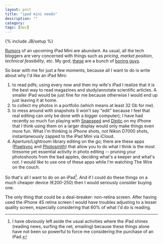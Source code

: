 ```yaml
---
layout: post
title: "ipad mini needs"
description: ""
category: 
tags: [mac]
---
```

{% include JB/setup %}

[Rumors](http://online.wsj.com/article/BT-CO-20120704-703673.html) of an upcoming iPad Mini are abundant. As usual, all the tech bloggers are very concerned with things such as *pricing*, *market position*, *technical feasibility*, etc. My god, [these](http://www.harbinger.me/posts/57) are a bunch of [boring guys](http://daringfireball.net/2012/07/this_ipad_mini_thing).

So bear with me for just a few moments, because all I want to do is write about why I'd like an iPad Mini:

1. to read pdfs; using every now and then my wife's iPad I realize that it is the best way to read magazines and study/annotate scientific articles. A smaller iPad would be just fine for me because otherwise I would end up just leaving it at home.
2.  to collect my photos in a portfolio (which means at least 32 Gb for me).
3. to mess around with snapshots (I won't say "edit" because I feel that real editing can only be done with a bigger computer); I have had recently so much fun playing with [Snapseed](http://www.snapseed.com/) and [Diptic](http://dipticapp.com/) on my iPhone that I think using them on a larger display would only make things even more fun. What I'm thinking is iPhone shots, not Nikon D7000 shots, instantaneously zapped to the iPad Mini via iCloud.
4. Aperture/Lightroom library editing on the go; there are these apps ([Pixelsync](http://www.pixelsyncapp.com/) and [Photosmith](http://www.photosmithapp.com/)) that allow you to do what I think is the most tiresome yet essential activity in photo editing -- pruning your photoshoots from the bad apples, deciding what's a keeper and what's not. I would like to use one of these apps while I'm watching The Wire on the couch.

So that's all I want to do on an iPad[^1]. And if I could do these things on a much cheaper device (€200-250) then I would seriously consider buying one.

The only thing that could be a deal-breaker: non-retina screen. After having used the iPhone 4S retina screen I would have troubles adjusting to a lesser quality screen, especially considering that 60% of what I'd do is reading.


[^1]: I have obviously left aside the usual activities where the iPad shines (reading news, surfing the net, emailing) because these things alone have not been so powerful to force me considering the purchase of an iPad.
